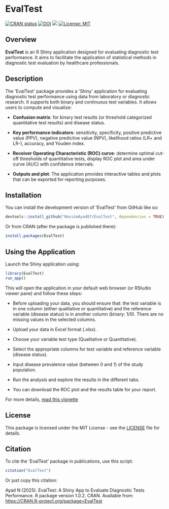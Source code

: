 # EvalTest
[![CRAN status](https://www.r-pkg.org/badges/version/EvalTest)](https://CRAN.R-project.org/package=EvalTest)
[![DOI](https://zenodo.org/badge/DOI/10.5281/zenodo.16989619.svg)](https://doi.org/10.5281/zenodo.16989619)
[![](https://cranlogs.r-pkg.org/badges/grand-total/EvalTest)](https://cran.r-project.org/package=EvalTest)
[![License: MIT](https://img.shields.io/badge/License-MIT-yellow.svg)](https://github.com/NassimAyad87/EvalTest/blob/main/LICENSE)


## Overview

**EvalTest** is an R Shiny application designed for evaluating diagnostic test performance. It aims to facilitate the application of statistical methods in diagnostic test evaluation by healthcare professionals.

## Description

The 'EvalTest' package provides a 'Shiny' application for evaluating diagnostic test performance using data from laboratory or diagnostic research. It supports both binary and continuous test variables. It allows users to compute and visualize:

-   **Confusion matrix**: for binary test results (or threshold categorized quantitative test results) and disease status.

-   **Key performance indicators**: sensitivity, specificity, positive predictive value (PPV), negative predictive value (NPV), likelihood ratios (LR+ and LR-), accuracy, and Youden index.

-   **Receiver Operating Characteristic (ROC) curve**: determine optimal cut-off thresholds of quantitative tests, display ROC plot and area under curve (AUC) with confidence intervals.

-   **Outputs and plot**: The application provides interactive tables and plots that can be exported for reporting purposes.

## Installation

You can install the development version of 'EvalTest' from GitHub like so:

``` r
devtools::install_github("NassimAyad87/EvalTest", dependencies = TRUE)
```

Or from CRAN (after the package is published there):

``` r
install.packages(EvalTest)
```

## Using the Application

Launch the Shiny application using:

``` r
library(EvalTest)
run_app()
```

This will open the application in your default web browser (or RStudio viewer pane) and follow these steps:

-   Before uploading your data, you should ensure that: the test variable is in one column (either qualitative or quantitative) and the reference variable (disease status) is in another column (binary: 1/0). There are no missing values in the selected columns.

-   Upload your data in Excel format (.xlsx).

-   Choose your variable test type (Qualitative or Quantitative).

-   Select the appropriate columns for test variable and reference variable (disease status).

-   Input disease prevalence value (between 0 and 1) of the study population.

-   Run the analysis and explore the results in the different tabs.

-   You can download the ROC plot and the results table for your report.

For more details, [read this vignette](https://cran.r-project.org/web/packages/EvalTest/vignettes/introduction.html) 

## License

This package is licensed under the MIT License - see the [LICENSE](LICENSE) file for details.

## Citation

To cite the 'EvalTest' package in publications, use this script:

``` r
citation("EvalTest")
```

Or just copy this citation:

Ayad N (2025). EvalTest: A Shiny App to Evaluate Diagnostic Tests Performance. R package version 1.0.2. CRAN. Available from: <https://CRAN.R-project.org/package=EvalTest>
